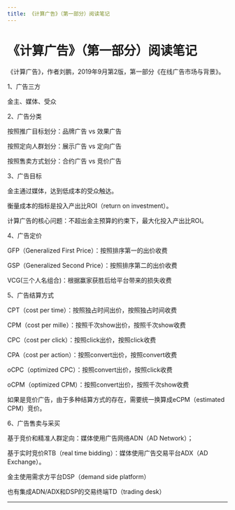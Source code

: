 ```yaml
---
title: 《计算广告》（第一部分）阅读笔记
---
```


# 《计算广告》（第一部分）阅读笔记

<script type="text/javascript" src="/include/head.js"></script>

《计算广告》，作者刘鹏，2019年9月第2版，第一部分《在线广告市场与背景》。

1、广告三方

金主、媒体、受众

2、广告分类

按照推广目标划分：品牌广告 vs 效果广告

按照定向人群划分：展示广告 vs 定向广告

按照售卖方式划分：合约广告 vs 竞价广告

3、广告目标

金主通过媒体，达到低成本的受众触达。

衡量成本的指标是投入产出比ROI（return on investment）。

计算广告的核心问题：不超出金主预算的约束下，最大化投入产出比ROI。

4、广告定价

GFP（Generalized First Price）：按照排序第一的出价收费

GSP（Generalized Second Price）：按照排序第二的出价收费

VCG(三个人名组合)：根据赢家获胜后给平台带来的损失收费

5、广告结算方式

CPT（cost per time）：按照独占时间出价，按照独占时间收费

CPM（cost per mille）：按照千次show出价，按照千次show收费

CPC（cost per click）：按照click出价，按照click收费

CPA（cost per action）：按照convert出价，按照convert收费

oCPC（optimized CPC）：按照convert出价，按照click收费

oCPM（optimized CPM）：按照convert出价，按照千次show收费

如果是竞价广告，由于多种结算方式的存在，需要统一换算成eCPM（estimated CPM）竞价。

6、广告售卖与采买

基于竞价和精准人群定向：媒体使用广告网络ADN（AD Network）；

基于实时竞价RTB（real time bidding）：媒体使用广告交易平台ADX（AD Exchange）。

金主使用需求方平台DSP（demand side platform）

也有集成ADN/ADX和DSP的交易终端TD（trading desk）

---

<script type="text/javascript" src="/include/tail.js"></script>

